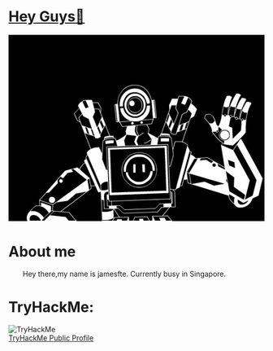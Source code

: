 <div>
  <a href="#">
    <h1>Hey Guys👋 </h1>
    <img src="https://github.com/jamesfte/jamesfte/blob/main/pathfinder.jpg" />
  </a>
</div>

<div>
  <h1>About me</h1>
  <p>&ensp;&ensp;&ensp;&ensp;Hey there,my name is jamesfte. Currently busy in Singapore.</p>
</div>

<div>
  <h1>TryHackMe:</h1>
    <img src="https://tryhackme-badges.s3.amazonaws.com/jamesfte.png" alt="TryHackMe">
  <br>
  <a href="https://tryhackme.com/p/jamesfte">TryHackMe Public Profile</a>
</div>
